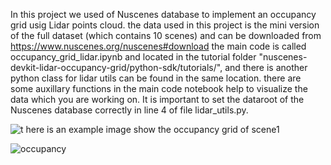 In this project we used of Nuscenes database to implement an occupancy grid usig Lidar points cloud.
the data used in this project is the mini version of the full dataset (which contains 10 scenes) and can be downloaded from https://www.nuscenes.org/nuscenes#download
the main code is called occupancy_grid_lidar.ipynb and located in the tutorial folder "nuscenes-devkit-lidar-occupancy-grid/python-sdk/tutorials/", and there is another python class for lidar utils can be found in the same location.
there are some auxillary functions in the main code notebook help to visualize the data which  you are working on.
It is important to set the dataroot of the Nuscenes database correctly in line 4 of file lidar_utils.py.

![t](https://user-images.githubusercontent.com/56690379/160300769-2abe9afd-2825-4018-917a-e9ca7221df91.png)
here is an example image show the occupancy grid of scene1

![occupancy](https://user-images.githubusercontent.com/56690379/160300891-6601bf59-2c05-455a-85ad-ad795d212084.jpg)
